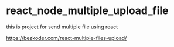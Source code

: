 # react_node_multiple_upload_file
this is project for send multiple file using react


https://bezkoder.com/react-multiple-files-upload/

